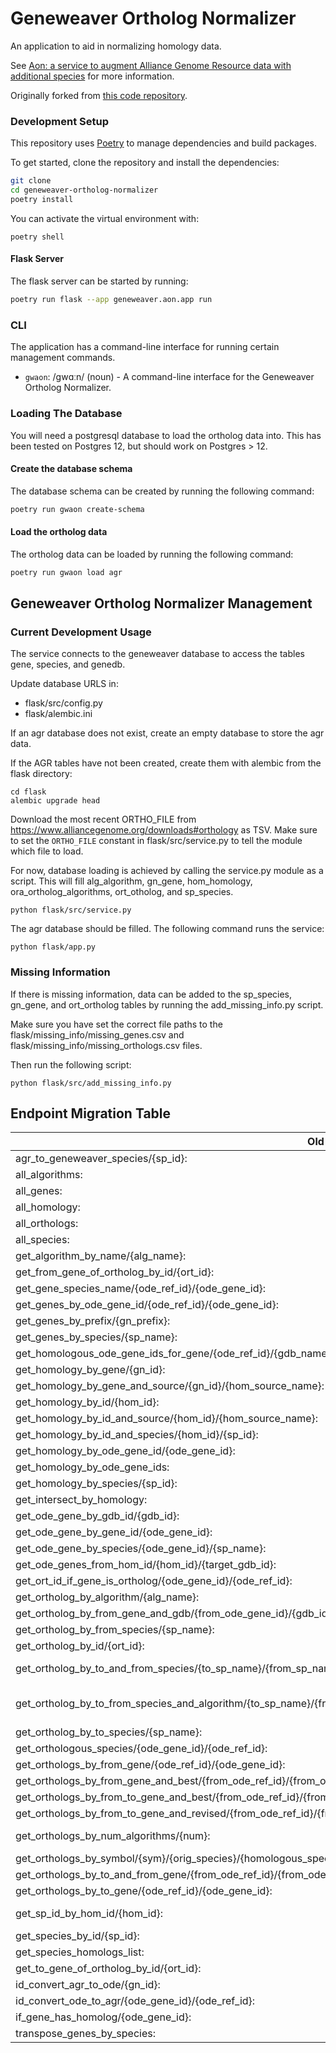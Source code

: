 # Geneweaver Ortholog Normalizer

An application to aid in normalizing homology data.

See [Aon: a service to augment Alliance Genome Resource data with additional species](https://bmcresnotes.biomedcentral.com/articles/10.1186/s13104-023-06577-8)
for more information.

Originally forked from [this code repository](https://bitbucket.org/sophie_kearney1/aon/src/master/).

### Development Setup
This repository uses [Poetry](https://python-poetry.org/) to manage dependencies and build packages.

To get started, clone the repository and install the dependencies:
```bash
git clone
cd geneweaver-ortholog-normalizer
poetry install
```

You can activate the virtual environment with:
```
poetry shell
```

#### Flask Server
The flask server can be started by running:
```bash
poetry run flask --app geneweaver.aon.app run
```


### CLI
The application has a command-line interface for running certain management commands.

- `gwaon`: /gwɑːn/ (noun) - A command-line interface for the Geneweaver Ortholog Normalizer.

### Loading The Database
You will need a postgresql database to load the ortholog data into. This has been
tested on Postgres 12, but should work on Postgres > 12.

#### Create the database schema
The database schema can be created by running the following command:
```bash
poetry run gwaon create-schema
```

#### Load the ortholog data
The ortholog data can be loaded by running the following command:
```bash
poetry run gwaon load agr
```

## Geneweaver Ortholog Normalizer Management

### Current Development Usage

The service connects to the geneweaver database to access the tables gene, species, and genedb.

Update database URLS in:
- flask/src/config.py
- flask/alembic.ini

If an agr database does not exist, create an empty database to store the agr data.

If the AGR tables have not been created, create them with alembic from the flask directory:
```
cd flask
alembic upgrade head
```

Download the most recent ORTHO_FILE from https://www.alliancegenome.org/downloads#orthology as TSV.
Make sure to set the `ORTHO_FILE` constant in flask/src/service.py to tell the module which file to load.

For now, database loading is achieved by calling the service.py module as a script. This will fill alg_algorithm,
gn_gene, hom_homology, ora_ortholog_algorithms, ort_otholog, and sp_species.
```
python flask/src/service.py
```

The agr database should be filled. The following command runs the service:
```
python flask/app.py
```

### Missing Information

If there is missing information, data can be added to the sp_species, gn_gene, and ort_ortholog
tables by running the add_missing_info.py script.

Make sure you have set the correct file paths to the flask/missing_info/missing_genes.csv and 
flask/missing_info/missing_orthologs.csv files.

Then run the following script:
```
python flask/src/add_missing_info.py
```

## Endpoint Migration Table

| **Old Endpoint**                                                                                                                    | **New Endpoint**                                                                   |
| ----------------------------------------------------------------------------------------------------------------------------------- | ---------------------------------------------------------------------------------- |
| agr_to_geneweaver_species/{sp_id}:                                                                                                  | /species/{species_id}/geneweaver_id                                                |
| all_algorithms:                                                                                                                     | /algorithms                                                                        |
| all_genes:                                                                                                                          | /genes                                                                             |
| all_homology:                                                                                                                       | /homologs                                                                          |
| all_orthologs:                                                                                                                      | /orthologs                                                                         |
| all_species:                                                                                                                        | /species                                                                           |
| get_algorithm_by_name/{alg_name}:                                                                                                   | /algorithms?name={name}                                                            |
| get_from_gene_of_ortholog_by_id/{ort_id}:                                                                                           | /orthologs/{ortholog_id}/genes                                                     |
| get_gene_species_name/{ode_ref_id}/{ode_gene_id}:                                                                                   | _WIP_                                                                              |
| get_genes_by_ode_gene_id/{ode_ref_id}/{ode_gene_id}:                                                                                | _WIP_                                                                              |
| get_genes_by_prefix/{gn_prefix}:                                                                                                    | /genes?prefix={prefix}                                                             |
| get_genes_by_species/{sp_name}:                                                                                                     | /species/{species_id}/genes                                                        |
| get_homologous_ode_gene_ids_for_gene/{ode_ref_id}/{gdb_name}:                                                                       | _WIP_                                                                              |
| get_homology_by_gene/{gn_id}:                                                                                                       | /homologs?gene_id={gene_id}                                                        |
| get_homology_by_gene_and_source/{gn_id}/{hom_source_name}:                                                                          | /homologs?source={source}                                                          |
| get_homology_by_id/{hom_id}:                                                                                                        | /homologs/{homolog_id}                                                             |
| get_homology_by_id_and_source/{hom_id}/{hom_source_name}:                                                                           | /homologs/{homolog_id}?source={source}                                             |
| get_homology_by_id_and_species/{hom_id}/{sp_id}:                                                                                    | /homologs/{homolog_id}?species={species}                                           |
| get_homology_by_ode_gene_id/{ode_gene_id}:                                                                                          | _WIP_                                                                              |
| get_homology_by_ode_gene_ids:                                                                                                       | _WIP_                                                                              |
| get_homology_by_species/{sp_id}:                                                                                                    | /homologs?species={species}                                                        |
| get_intersect_by_homology:                                                                                                          | _WIP_                                                                              |
| get_ode_gene_by_gdb_id/{gdb_id}:                                                                                                    | _WIP_                                                                              |
| get_ode_gene_by_gene_id/{ode_gene_id}:                                                                                              | _WIP_                                                                              |
| get_ode_gene_by_species/{ode_gene_id}/{sp_name}:                                                                                    | _WIP_                                                                              |
| get_ode_genes_from_hom_id/{hom_id}/{target_gdb_id}:                                                                                 | _WIP_                                                                              |
| get_ort_id_if_gene_is_ortholog/{ode_gene_id}/{ode_ref_id}:                                                                          | _WIP_                                                                              |
| get_ortholog_by_algorithm/{alg_name}:                                                                                               | /orthologs?algorithm={algorithm}                                                   |
| get_ortholog_by_from_gene_and_gdb/{from_ode_gene_id}/{gdb_id}:                                                                      | _WIP_                                                                              |
| get_ortholog_by_from_species/{sp_name}:                                                                                             | /orthologs?from_species={species_id}                                               |
| get_ortholog_by_id/{ort_id}:                                                                                                        | /orthologs/{ortholog_id}                                                           |
| get_ortholog_by_to_and_from_species/{to_sp_name}/{from_sp_name}:                                                                    | /orthologs?to_species={species_id}&from_species={species_id}                       |
| get_ortholog_by_to_from_species_and_algorithm/{to_sp_name}/{from_sp_name}/{alg_name}:                                               | /orthologs?to_species={species_id}&from_species={species_id}&algorithm={algorithm} |
| get_ortholog_by_to_species/{sp_name}:                                                                                               | /orthologs?to_species={species_id}                                                 |
| get_orthologous_species/{ode_gene_id}/{ode_ref_id}:                                                                                 | _WIP_                                                                              |
| get_orthologs_by_from_gene/{ode_ref_id}/{ode_gene_id}:                                                                              | _WIP_                                                                              |
| get_orthologs_by_from_gene_and_best/{from_ode_ref_id}/{from_ode_gene_id}/{best}:                                                    | _WIP_                                                                              |
| get_orthologs_by_from_to_gene_and_best/{from_ode_ref_id}/{from_ode_gene_id}/{to_ode_ref_id}/{to_ode_gene_id}/{best}:                | _WIP_                                                                              |
| get_orthologs_by_from_to_gene_and_revised/{from_ode_ref_id}/{from_ode_gene_id}/{to_ode_ref_id}/{to_ode_gene_id}/{ort_best_revised}: | _WIP_                                                                              |
| get_orthologs_by_num_algorithms/{num}:                                                                                              | /orthologs?possible_match_algorithms={num_algorithms}                              |
| get_orthologs_by_symbol/{sym}/{orig_species}/{homologous_species}:                                                                  | _WIP_                                                                              |
| get_orthologs_by_to_and_from_gene/{from_ode_ref_id}/{from_ode_gene_id}/{to_ode_ref_id}/{to_ode_gene_id}:                            | _WIP_                                                                              |
| get_orthologs_by_to_gene/{ode_ref_id}/{ode_gene_id}:                                                                                | _WIP_                                                                              |
| get_sp_id_by_hom_id/{hom_id}:                                                                                                       | /homologs/{homolog_id}?species={species_id}                                        |
| get_species_by_id/{sp_id}:                                                                                                          | /species/{species_id}                                                              |
| get_species_homologs_list:                                                                                                          | /species/{species_id}/homologs                                                     |
| get_to_gene_of_ortholog_by_id/{ort_id}:                                                                                             | _WIP_                                                                              |
| id_convert_agr_to_ode/{gn_id}:                                                                                                      | /genes/{gene_id}/geneweaver_id                                                     |
| id_convert_ode_to_agr/{ode_gene_id}/{ode_ref_id}:                                                                                   | /geneweaver/genes/{geneweaver_id}/aon_id                                           |
| if_gene_has_homolog/{ode_gene_id}:                                                                                                  | _WIP_                                                                              |
| transpose_genes_by_species:                                                                                                         | _WIP_                                                                              |
